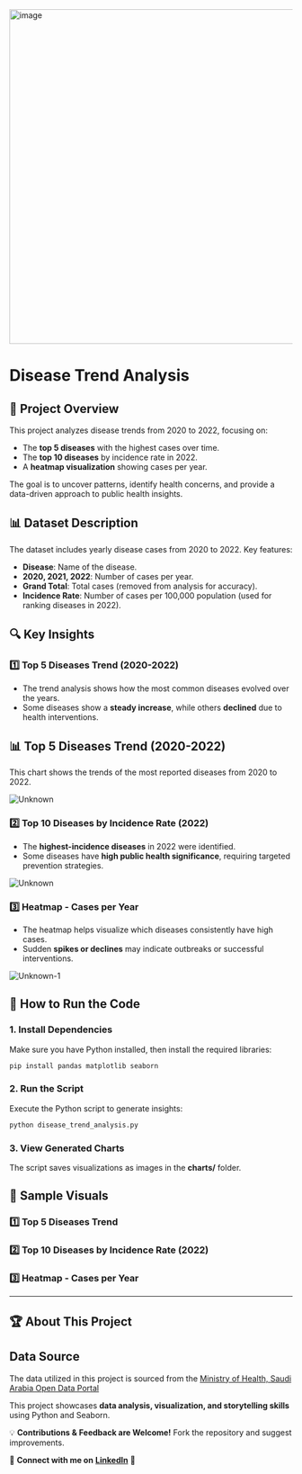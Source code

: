 
<img width="595" alt="image" src="https://github.com/user-attachments/assets/3459834e-2b97-491b-a828-c474418f99b1" />

























# Disease Trend Analysis

## 📌 Project Overview

This project analyzes disease trends from 2020 to 2022, focusing on:

- The **top 5 diseases** with the highest cases over time.
- The **top 10 diseases** by incidence rate in 2022.
- A **heatmap visualization** showing cases per year.

The goal is to uncover patterns, identify health concerns, and provide a data-driven approach to public health insights.

## 📊 Dataset Description

The dataset includes yearly disease cases from 2020 to 2022. Key features:

- **Disease**: Name of the disease.
- **2020, 2021, 2022**: Number of cases per year.
- **Grand Total**: Total cases (removed from analysis for accuracy).
- **Incidence Rate**: Number of cases per 100,000 population (used for ranking diseases in 2022).

## 🔍 Key Insights

### **1️⃣ Top 5 Diseases Trend (2020-2022)**

- The trend analysis shows how the most common diseases evolved over the years.
- Some diseases show a **steady increase**, while others **declined** due to health interventions.



## 📊 Top 5 Diseases Trend (2020-2022)
This chart shows the trends of the most reported diseases from 2020 to 2022.


![Unknown](https://github.com/user-attachments/assets/e7cdfb5a-84c5-450d-afc8-7dcfbbd4bb27)









### **2️⃣ Top 10 Diseases by Incidence Rate (2022)**

- The **highest-incidence diseases** in 2022 were identified.
- Some diseases have **high public health significance**, requiring targeted prevention strategies.


![Unknown](https://github.com/user-attachments/assets/1015b907-f900-4b21-a2f9-9eaf7267511f)





### **3️⃣ Heatmap - Cases per Year**

- The heatmap helps visualize which diseases consistently have high cases.
- Sudden **spikes or declines** may indicate outbreaks or successful interventions.


![Unknown-1](https://github.com/user-attachments/assets/b611bc59-72f3-4b43-96c9-138e11cb4ce5)



## 🚀 How to Run the Code

### **1. Install Dependencies**

Make sure you have Python installed, then install the required libraries:

```bash
pip install pandas matplotlib seaborn
```

### **2. Run the Script**

Execute the Python script to generate insights:

```bash
python disease_trend_analysis.py
```

### **3. View Generated Charts**

The script saves visualizations as images in the **charts/** folder.

## 📸 Sample Visuals

### **1️⃣ Top 5 Diseases Trend**



### **2️⃣ Top 10 Diseases by Incidence Rate (2022)**



### **3️⃣ Heatmap - Cases per Year**



---

## 🏆 About This Project

## Data Source

The data utilized in this project is sourced from the [Ministry of Health, Saudi Arabia Open Data Portal]([ges/default.aspx](https://www.moh.gov.sa/en/Ministry/OpenData/Pages/Open-Data-Library.aspx)) 


This project showcases **data analysis, visualization, and storytelling skills** using Python and Seaborn.

💡 **Contributions & Feedback are Welcome!** Fork the repository and suggest improvements.

🔗 **Connect with me on** **[LinkedIn](www.linkedin.com/in/ghaida-alhazzaa-5739802a9)** 🚀

